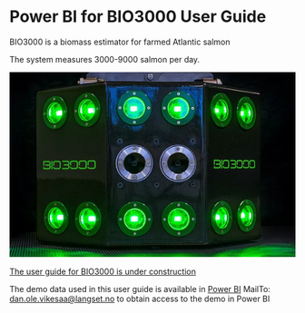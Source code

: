 # Power BI for BIO3000 User Guide

BIO3000 is a biomass estimator for farmed Atlantic salmon

The system measures 3000-9000 salmon per day.

<img src="/img/camera.webp" />

[The user guide for BIO3000 is under construction](https://bio3000.github.io/index.html)

The demo data used in this user guide is available in [Power BI](app.powerbi.com) 
MailTo: dan.ole.vikesaa@langset.no to obtain access to the demo in Power BI
